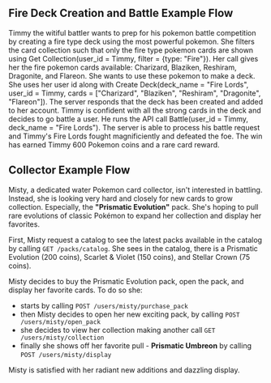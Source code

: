 ## Fire Deck Creation and Battle Example Flow

Timmy the witiful battler wants to prep for his pokemon battle competition by creating a fire type deck using the most powerful pokemon. She filters the card collection such that only the fire type pokemon cards are shown using Get Collection(user_id = Timmy, filter = {type: "Fire"}). Her call gives her the fire pokemon cards available: Charizard, Blaziken, Reshiram, Dragonite, and Flareon. She wants to use these pokemon to make a deck. She uses her user id along with Create Deck(deck_name = "Fire Lords", user_id = Timmy, cards = ["Charizard", "Blaziken", "Reshiram", "Dragonite", "Flareon"]). The server responds that the deck has been created and added to her account. Timmy is confident with all the strong cards in the deck and decides to go battle a user. He runs the API call Battle(user_id = Timmy, deck_name = "Fire Lords"). The server is able to process his battle request and Timmy's Fire Lords fought magnificiently and defeated the foe. The win has earned Timmy 600 Pokemon coins and a rare card reward.

## Collector Example Flow

Misty, a dedicated water Pokemon card collector, isn't interested in battling. Instead, she is looking very hard and closely for new cards to grow collection.
Especially, the **"Prismatic Evolution"** pack. She's hoping to pull rare evolutions of classic Pokémon to expand her collection and display her favorites.

First, Misty request a catalog to see the latest packs available in the catalog by calling `GET /packs/catalog`.
She sees in the catalog, there is a Prismatic Evolution (200 coins), Scarlet & Violet (150 coins), and Stellar Crown (75 coins).

Misty decides to buy the Prismatic Evolution pack, open the pack, and display her favorite cards. To do so she:

- starts by calling `POST /users/misty/purchase_pack`
- then Misty decides to open her new exciting pack, by calling `POST /users/misty/open_pack`
- she decides to view her collection making another call `GET /users/misty/collection`
- finally she shows off her favorite pull - **Prismatic Umbreon** by calling `POST /users/misty/display`

Misty is satisfied with her radiant new additions and dazzling display.
